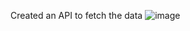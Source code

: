 Created an API to fetch the data
![image](https://github.com/nancy-gupta25/Train_ticket_management/assets/61631998/63c6d666-143b-4ea7-aa4e-f39595790021)
